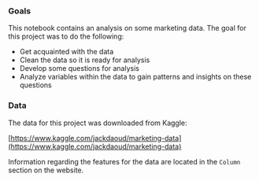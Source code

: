 ### Goals

This notebook contains an analysis on some marketing data. The goal for this project was to do the following:
* Get acquainted with the data
* Clean the data so it is ready for analysis
* Develop some questions for analysis
* Analyze variables within the data to gain patterns and insights on these questions


### Data <a class="anchor" id="Data"></a>

The data for this project was downloaded from Kaggle:

[https://www.kaggle.com/jackdaoud/marketing-data](https://www.kaggle.com/jackdaoud/marketing-data)

Information regarding the features for the data are located in the `Column` section on the website.
